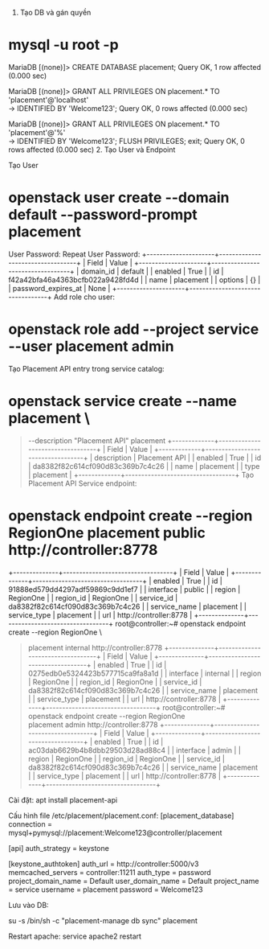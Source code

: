 1. Tạo DB và gán quyền
# mysql -u root -p

MariaDB [(none)]> CREATE DATABASE placement;
Query OK, 1 row affected (0.000 sec)

MariaDB [(none)]> GRANT ALL PRIVILEGES ON placement.* TO 'placement'@'localhost' \
    ->   IDENTIFIED BY 'Welcome123';
Query OK, 0 rows affected (0.000 sec)

MariaDB [(none)]> GRANT ALL PRIVILEGES ON placement.* TO 'placement'@'%' \
    ->   IDENTIFIED BY 'Welcome123';
 FLUSH PRIVILEGES;
 exit;
Query OK, 0 rows affected (0.000 sec)
2. Tạo User và Endpoint

Tạo User
# openstack user create --domain default --password-prompt placement
User Password:
Repeat User Password:
+---------------------+----------------------------------+
| Field               | Value                            |
+---------------------+----------------------------------+
| domain_id           | default                          |
| enabled             | True                             |
| id                  | f42a42bfa46a4363bcfb022a9428fd4d |
| name                | placement                        |
| options             | {}                               |
| password_expires_at | None                             |
+---------------------+----------------------------------+
Add role cho user:
# openstack role add --project service --user placement admin

Tạo Placement API entry trong service catalog:

#  openstack service create --name placement \
>   --description "Placement API" placement
+-------------+----------------------------------+
| Field       | Value                            |
+-------------+----------------------------------+
| description | Placement API                    |
| enabled     | True                             |
| id          | da8382f82c614cf090d83c369b7c4c26 |
| name        | placement                        |
| type        | placement                        |
+-------------+----------------------------------+
Tạo Placement API Service endpoint:
# openstack endpoint create --region RegionOne   placement public http://controller:8778
+--------------+----------------------------------+
| Field        | Value                            |
+--------------+----------------------------------+
| enabled      | True                             |
| id           | 91888ed579dd4297adf59869c9dd1ef7 |
| interface    | public                           |
| region       | RegionOne                        |
| region_id    | RegionOne                        |
| service_id   | da8382f82c614cf090d83c369b7c4c26 |
| service_name | placement                        |
| service_type | placement                        |
| url          | http://controller:8778           |
+--------------+----------------------------------+
root@controller:~# openstack endpoint create --region RegionOne \
>   placement internal http://controller:8778
+--------------+----------------------------------+
| Field        | Value                            |
+--------------+----------------------------------+
| enabled      | True                             |
| id           | 0275edb0e5324423b577715ca9fa8a1d |
| interface    | internal                         |
| region       | RegionOne                        |
| region_id    | RegionOne                        |
| service_id   | da8382f82c614cf090d83c369b7c4c26 |
| service_name | placement                        |
| service_type | placement                        |
| url          | http://controller:8778           |
+--------------+----------------------------------+
root@controller:~# openstack endpoint create --region RegionOne \
>   placement admin http://controller:8778
+--------------+----------------------------------+
| Field        | Value                            |
+--------------+----------------------------------+
| enabled      | True                             |
| id           | ac03dab6629b4b8dbb29503d28ad88c4 |
| interface    | admin                            |
| region       | RegionOne                        |
| region_id    | RegionOne                        |
| service_id   | da8382f82c614cf090d83c369b7c4c26 |
| service_name | placement                        |
| service_type | placement                        |
| url          | http://controller:8778           |
+--------------+----------------------------------+

Cài đặt:
apt install placement-api

Cấu hình file /etc/placement/placement.conf:
[placement_database]
connection = mysql+pymysql://placement:Welcome123@controller/placement

[api]
auth_strategy = keystone

[keystone_authtoken]
auth_url = http://controller:5000/v3
memcached_servers = controller:11211
auth_type = password
project_domain_name = Default
user_domain_name = Default
project_name = service
username = placement
password = Welcome123

Lưu vào DB:

su -s /bin/sh -c "placement-manage db sync" placement

Restart apache:
service apache2 restart
